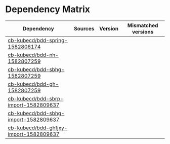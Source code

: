 # Dependency Matrix

Dependency | Sources | Version | Mismatched versions
---------- | ------- | ------- | -------------------
[cb-kubecd/bdd-spring-1582806174](https://github.com/cb-kubecd/bdd-spring-1582806174.git) |  | []() | 
[cb-kubecd/bdd-nh-1582807259](https://github.com/cb-kubecd/bdd-nh-1582807259.git) |  | []() | 
[cb-kubecd/bdd-sbhg-1582807259](https://github.com/cb-kubecd/bdd-sbhg-1582807259.git) |  | []() | 
[cb-kubecd/bdd-gh-1582807259](https://github.com/cb-kubecd/bdd-gh-1582807259.git) |  | []() | 
[cb-kubecd/bdd-sbrp-import-1582809637](https://github.com/cb-kubecd/bdd-sbrp-import-1582809637.git) |  | []() | 
[cb-kubecd/bdd-sbhg-import-1582809637](https://github.com/cb-kubecd/bdd-sbhg-import-1582809637.git) |  | []() | 
[cb-kubecd/bdd-ghfjxy-import-1582809637](https://github.com/cb-kubecd/bdd-ghfjxy-import-1582809637.git) |  | []() | 
